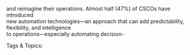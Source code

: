 and reimagine their operations. 
Almost half (47%) of CSCOs have introduced  
new automation technologies—an approach that 
can add predictability, flexibility, and intelligence  
to operations—especially automating decision-

   Tags & Topics:
   